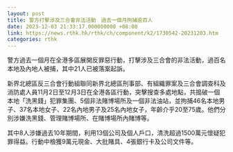 ```yaml
---
layout: post
title: 警方打擊涉及三合會非法活動　過去一個月拘捕逾百人
date: 2023-12-03 21:33:17.000000000 +08:00
link: https://news.rthk.hk/rthk/ch/component/k2/1730542-20231203.htm
categories: rthk
---
```


警方過去一個月在全港多區展開反罪惡行動，打擊涉及三合會的非法活動，過百名本地及內地人被捕，其中21人已被落案起訴。

新界北總區反三合會行動組聯同新界北總區刑事部、有組織罪案及三合會調查科及消防處人員11月2日至12月3日在全港各區行動，突擊搜查多處地點，共搗破一個本地「洗黑錢」犯罪集團、5個非法賭博場所及一個非法油站，並拘捕46名本地男子、37名本地女子、22名內地男子及25名內地女子，年齡介乎20至75歲。他們分別涉嫌洗黑錢、管理賭博場所、在賭博場所內賭博等。

其中8人涉嫌過去10年期間，利用13個公司及個人戶口，清洗超過1500萬元懷疑犯罪得益。行動中檢獲9萬元現金、大批賭具、4張銀行卡及公司文件等。
